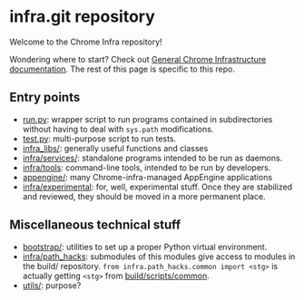 # infra.git repository

Welcome to the Chrome Infra repository!

Wondering where to start? Check out [General Chrome Infrastructure
documentation](docs/index.md). The rest of this page is specific to this repo.

## Entry points

*  [run.py](run.py): wrapper script to run programs contained in subdirectories
   without having to deal with `sys.path` modifications.
*  [test.py](test.py): multi-purpose script to run tests.
*  [infra\_libs/](infra_libs): generally useful functions and classes
*  [infra/services/](infra/services): standalone programs intended to be run as
   daemons.
*  [infra/tools](infra/tools): command-line tools, intended to be run by developers.
*  [appengine/](appengine): many Chrome-infra-managed AppEngine applications
*  [infra/experimental](infra/experimental): for, well, experimental stuff. Once
   they are stabilized and reviewed, they should be moved in a more permanent
   place.

## Miscellaneous technical stuff

*  [bootstrap/](bootstrap): utilities to set up a proper Python virtual
   environment.
*  [infra/path\_hacks](infra/path_hacks): submodules of this modules give access
   to modules in the build/ repository. `from infra.path_hacks.common import
   <stg>` is actually getting `<stg>` from
   [build/scripts/common](https://chromium.googlesource.com/chromium/tools/build/+/master/scripts/common).
*  [utils/](utils): purpose?
